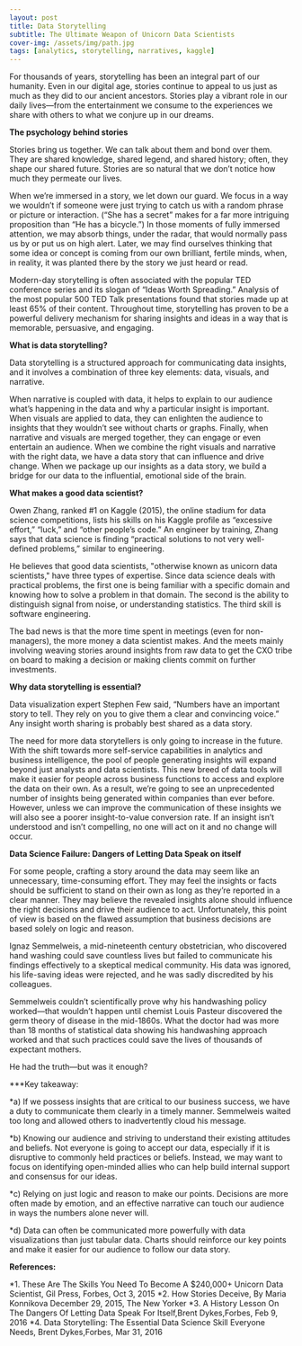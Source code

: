 ```yaml
---
layout: post
title: Data Storytelling
subtitle: The Ultimate Weapon of Unicorn Data Scientists
cover-img: /assets/img/path.jpg
tags: [analytics, storytelling, narratives, kaggle]
---
```


For thousands of years, storytelling has been an integral part of our humanity. Even in our digital age, stories continue to appeal to us just as much as they did to our ancient ancestors. Stories play a vibrant role in our daily lives—from the entertainment we consume to the experiences we share with others to what we conjure up in our dreams.

**The psychology behind stories**

Stories bring us together. We can talk about them and bond over them. They are shared knowledge, shared legend, and shared history; often, they shape our shared future. Stories are so natural that we don’t notice how much they permeate our lives.

When we’re immersed in a story, we let down our guard. We focus in a way we wouldn’t if someone were just trying to catch us with a random phrase or picture or interaction. (“She has a secret” makes for a far more intriguing proposition than “He has a bicycle.”) In those moments of fully immersed attention, we may absorb things, under the radar, that would normally pass us by or put us on high alert. Later, we may find ourselves thinking that some idea or concept is coming from our own brilliant, fertile minds, when, in reality, it was planted there by the story we just heard or read.

Modern-day storytelling is often associated with the popular TED conference series and its slogan of “Ideas Worth Spreading.” Analysis of the most popular 500 TED Talk presentations found that stories made up at least 65% of their content. Throughout time, storytelling has proven to be a powerful delivery mechanism for sharing insights and ideas in a way that is memorable, persuasive, and engaging.

**What is data storytelling?**

Data storytelling is a structured approach for communicating data insights, and it involves a combination of three key elements: data, visuals, and narrative.

When narrative is coupled with data, it helps to explain to our audience what’s happening in the data and why a particular insight is important. When visuals are applied to data, they can enlighten the audience to insights that they wouldn’t see without charts or graphs. Finally, when narrative and visuals are merged together, they can engage or even entertain an audience. When we combine the right visuals and narrative with the right data, we have a data story that can influence and drive change. When we package up our insights as a data story, we build a bridge for our data to the influential, emotional side of the brain.

**What makes a good data scientist?**

Owen Zhang, ranked #1 on Kaggle (2015), the online stadium for data science competitions, lists his skills on his Kaggle profile as “excessive effort,” “luck,” and “other people’s code.” An engineer by training, Zhang says that data science is finding “practical solutions to not very well-defined problems,” similar to engineering.

He believes that good data scientists, "otherwise known as unicorn data scientists," have three types of expertise. Since data science deals with practical problems, the first one is being familiar with a specific domain and knowing how to solve a problem in that domain. The second is the ability to distinguish signal from noise, or understanding statistics. The third skill is software engineering.

The bad news is that the more time spent in meetings (even for non-managers), the more money a data scientist makes. And the meets mainly involving weaving stories around insights from raw data to get the CXO tribe on board to making a decision or making clients commit on further investments.

**Why data storytelling is essential?**

Data visualization expert Stephen Few said, “Numbers have an important story to tell. They rely on you to give them a clear and convincing voice.” Any insight worth sharing is probably best shared as a data story.

The need for more data storytellers is only going to increase in the future. With the shift towards more self-service capabilities in analytics and business intelligence, the pool of people generating insights will expand beyond just analysts and data scientists. This new breed of data tools will make it easier for people across business functions to access and explore the data on their own. As a result, we’re going to see an unprecedented number of insights being generated within companies than ever before. However, unless we can improve the communication of these insights we will also see a poorer insight-to-value conversion rate. If an insight isn’t understood and isn’t compelling, no one will act on it and no change will occur.

**Data Science Failure: Dangers of Letting Data Speak on itself**

For some people, crafting a story around the data may seem like an unnecessary, time-consuming effort. They may feel the insights or facts should be sufficient to stand on their own as long as they’re reported in a clear manner. They may believe the revealed insights alone should influence the right decisions and drive their audience to act. Unfortunately, this point of view is based on the flawed assumption that business decisions are based solely on logic and reason.

Ignaz Semmelweis, a mid-nineteenth century obstetrician, who discovered hand washing could save countless lives but failed to communicate his findings effectively to a skeptical medical community. His data was ignored, his life-saving ideas were rejected, and he was sadly discredited by his colleagues.

Semmelweis couldn’t scientifically prove why his handwashing policy worked—that wouldn’t happen until chemist Louis Pasteur discovered the germ theory of disease in the mid-1860s. What the doctor had was more than 18 months of statistical data showing his handwashing approach worked and that such practices could save the lives of thousands of expectant mothers.

He had the truth—but was it enough?

***Key takeaway:

*a) If we possess insights that are critical to our business success, we have a duty to communicate them clearly in a timely manner. Semmelweis waited too long and allowed others to inadvertently cloud his message.

*b) Knowing our audience and striving to understand their existing attitudes and beliefs. Not everyone is going to accept our data, especially if it is disruptive to commonly held practices or beliefs. Instead, we may want to focus on identifying open-minded allies who can help build internal support and consensus for our ideas.

*c) Relying on just logic and reason to make our points. Decisions are more often made by emotion, and an effective narrative can touch our audience in ways the numbers alone never will.

*d) Data can often be communicated more powerfully with data visualizations than just tabular data. Charts should reinforce our key points and make it easier for our audience to follow our data story.


**References:**

*1. These Are The Skills You Need To Become A $240,000+ Unicorn Data Scientist, Gil Press, Forbes, Oct 3, 2015
*2. How Stories Deceive, By Maria Konnikova December 29, 2015, The New Yorker
*3. A History Lesson On The Dangers Of Letting Data Speak For Itself,Brent Dykes,Forbes, Feb 9, 2016
*4. Data Storytelling: The Essential Data Science Skill Everyone Needs, Brent Dykes,Forbes, Mar 31, 2016
